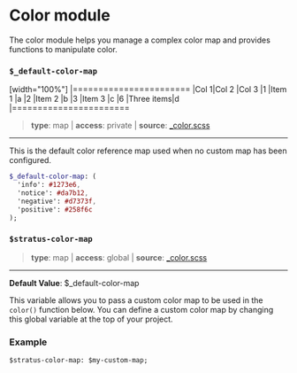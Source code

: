 # Color module
The color module helps you manage a complex color map and provides functions to manipulate color.

### `$_default-color-map`

[width="100%"]
|=======================
|Col 1|Col 2      |Col 3
|1    |Item 1     |a
|2    |Item 2     |b
|3    |Item 3     |c
|6    |Three items|d
|=======================

> **type**: map | **access**: private | **source**: [_color.scss](https://github.com/MattMcAdams/stratus/blob/master/src/partials/_color.scss)
_______

This is the default color reference map used when no custom map has been configured.
```sass
$_default-color-map: (
  'info': #1273e6,
  'notice': #da7b12,
  'negative': #d7373f,
  'positive': #258f6c
);
```

### `$stratus-color-map`
> **type**: map | **access**: global | **source**: [_color.scss](https://github.com/MattMcAdams/stratus/blob/master/src/partials/_color.scss)
___________
**Default Value**: $_default-color-map

This variable allows you to pass a custom color map to be used in the `color()` function below. You can define a custom color map by changing this global variable at the top of your project.

### Example
```
$stratus-color-map: $my-custom-map;
```
